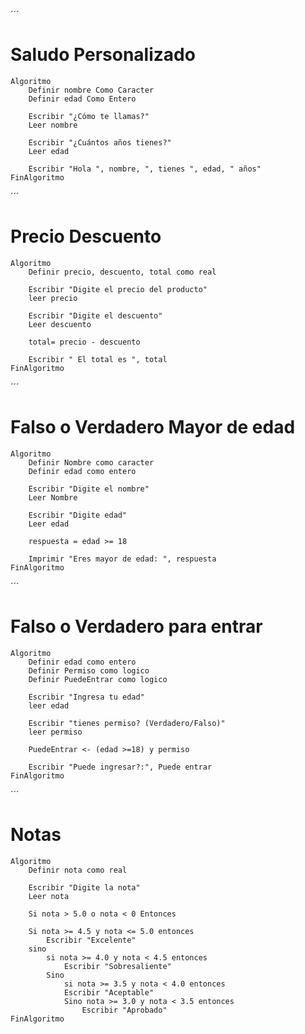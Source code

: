 ´´´
# Saludo Personalizado

    Algoritmo 
        Definir nombre Como Caracter
        Definir edad Como Entero

        Escribir "¿Cómo te llamas?"
        Leer nombre

        Escribir "¿Cuántos años tienes?"
        Leer edad

        Escribir "Hola ", nombre, ", tienes ", edad, " años"
    FinAlgoritmo
´´´
# Precio Descuento
    Algoritmo 
        Definir precio, descuento, total como real

        Escribir "Digite el precio del producto"
        leer precio

        Escribir "Digite el descuento"
        Leer descuento
        
        total= precio - descuento

        Escribir " El total es ", total
    FinAlgoritmo

´´´
# Falso o Verdadero Mayor de edad
    Algoritmo
        Definir Nombre como caracter
        Definir edad como entero

        Escribir "Digite el nombre"
        Leer Nombre

        Escribir "Digite edad"
        Leer edad

        respuesta = edad >= 18

        Imprimir "Eres mayor de edad: ", respuesta
    FinAlgoritmo
´´´
# Falso o Verdadero para entrar
    Algoritmo
        Definir edad como entero
        Definir Permiso como logico
        Definir PuedeEntrar como logico

        Escribir "Ingresa tu edad"
        leer edad

        Escribir "tienes permiso? (Verdadero/Falso)"
        leer permiso

        PuedeEntrar <- (edad >=18) y permiso

        Escribir "Puede ingresar?:", Puede entrar
    FinAlgoritmo
´´´
# Notas
    Algoritmo
        Definir nota como real

        Escribir "Digite la nota"
        Leer nota

        Si nota > 5.0 o nota < 0 Entonces

        Si nota >= 4.5 y nota <= 5.0 entonces
            Escribir "Excelente"
        sino
            si nota >= 4.0 y nota < 4.5 entonces
                Escribir "Sobresaliente"
            Sino
                si nota >= 3.5 y nota < 4.0 entonces
                Escribir "Aceptable"
                Sino nota >= 3.0 y nota < 3.5 entonces
                    Escribir "Aprobado" 
    FinAlgoritmo





